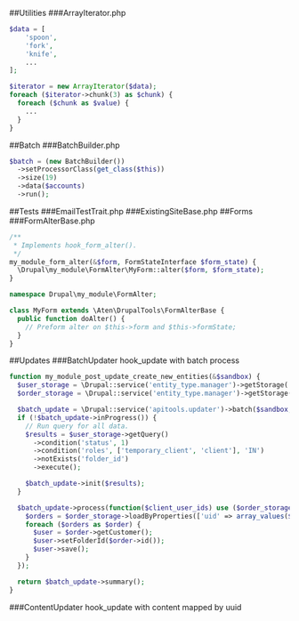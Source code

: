 ##Utilities
###ArrayIterator.php
```php
$data = [
	'spoon',
	'fork',
	'knife',
	...
];

$iterator = new ArrayIterator($data);
foreach ($iterator->chunk(3) as $chunk) {
  foreach ($chunk as $value) {
    ...
  }
}
```
##Batch
###BatchBuilder.php
```php
$batch = (new BatchBuilder())
  ->setProcessorClass(get_class($this))
  ->size(19)
  ->data($accounts)
  ->run();
```
##Tests
###EmailTestTrait.php
###ExistingSiteBase.php
##Forms
###FormAlterBase.php


```php
/**
 * Implements hook_form_alter().
 */
my_module_form_alter(&$form, FormStateInterface $form_state) {
  \Drupal\my_module\FormAlter\MyForm::alter($form, $form_state);
}
```

```php
namespace Drupal\my_module\FormAlter;

class MyForm extends \Aten\DrupalTools\FormAlterBase {
  public function doAlter() {
    // Preform alter on $this->form and $this->formState;
  }
}
```
##Updates
###BatchUpdater
hook_update with batch process

```php
function my_module_post_update_create_new_entities(&$sandbox) {
  $user_storage = \Drupal::service('entity_type.manager')->getStorage('user');
  $order_storage = \Drupal::service('entity_type.manager')->getStorage('commerce_order');

  $batch_update = \Drupal::service('apitools.updater')->batch($sandbox, 1, 20);
  if (!$batch_update->inProgress()) {
    // Run query for all data.
    $results = $user_storage->getQuery()
      ->condition('status', 1)
      ->condition('roles', ['temporary_client', 'client'], 'IN')
      ->notExists('folder_id')
      ->execute();

    $batch_update->init($results);
  }

  $batch_update->process(function($client_user_ids) use ($order_storage) {
    $orders = $order_storage->loadByProperties(['uid' => array_values($client_user_ids)]);
    foreach ($orders as $order) {
      $user = $order->getCustomer();
      $user->setFolderId($order->id());
      $user->save();
    }
  });

  return $batch_update->summary();
}
```

###ContentUpdater
hook_update with content mapped by uuid
